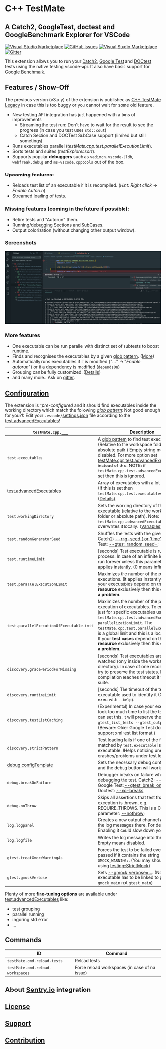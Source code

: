 # C++ TestMate

## A **Catch2**, **GoogleTest**, **doctest** and **GoogleBenchmark** Explorer for VSCode

[![Visual Studio Marketplace](https://img.shields.io/vscode-marketplace/v/matepek.vscode-catch2-test-adapter.svg)](https://marketplace.visualstudio.com/items?itemName=matepek.vscode-catch2-test-adapter)
[![GitHub issues](https://img.shields.io/github/issues/matepek/vscode-catch2-test-adapter?color=green)](https://github.com/matepek/vscode-catch2-test-adapter/issues)
[![Visual Studio Marketplace](https://img.shields.io/vscode-marketplace/d/matepek.vscode-catch2-test-adapter.svg)](https://marketplace.visualstudio.com/items?itemName=matepek.vscode-catch2-test-adapter)
[![Gitter](https://badges.gitter.im/CppTestMate/community.svg)](https://gitter.im/CppTestMate/community?utm_source=badge&utm_medium=badge&utm_campaign=pr-badge)

This extension allows you to run your
[Catch2](https://github.com/catchorg/Catch2),
[Google Test](https://github.com/google/googletest)
and [DOCtest](https://github.com/onqtam/doctest)
tests using the native testing vscode-api.
It also have basic support for [Google Benchmark](https://github.com/google/benchmark).

## Features / Show-Off

The previous version (v3.x.y) of the extension is published as [C++ TestMate Legacy](https://github.com/matepek/testmate-cpp-legacy)
in case this is too buggy or you cannot wait for some old feature.

- New testing API integration has just happened with a tons of improvements.
  - Streaming the test run: Don't have to wait for the result to see the progress (in case you test uses `std::cout`)
  - Catch Section and DOCTest SubCase support (limited but still sometings)
- Runs executables parallel (_testMate.cpp.test.parallelExecutionLimit_).
- Sorts tests and suites (_testExplorer.sort_).
- Supports popular **debuggers** such as `vadimcn.vscode-lldb`, `webfreak.debug` and `ms-vscode.cpptools` out of the box.

### Upcoming features:

- Reloads test list of an executable if it is recompiled. (_Hint: Right click -> Enable Autorun_)
- Streamed loading of tests.

### Missing features (coming in the future if possible):

- Retire tests and "Autorun" them.
- Running/debugging Sections and SubCases.
- Output colorization (without changing other output window).

### Screenshots

![Screenshot1](resources/ScreenShot_2021-11-20.png)

### More features

- One executable can be run parallel with distinct set of subtests to boost runtime.
- Finds and recognises the executables by a given [glob pattern](https://code.visualstudio.com/docs/editor/codebasics#_advanced-search-options). ([More](#catch2TestExplorer_executables))
- Automatically runs executables if it is modified ("_..._" -> "_Enable autorun_") or if a dependency is modified (`dependsOn`)
- Grouping can be fully customized. ([Details](https://github.com/matepek/vscode-catch2-test-adapter/blob/master/documents/configuration/test.advancedExecutables.md#testgrouping))
- and many more.. Ask on [gitter](https://gitter.im/CppTestMate/community?utm_source=badge&utm_medium=badge&utm_campaign=pr-badge).

## [Configuration](https://github.com/matepek/vscode-catch2-test-adapter/tree/master/documents/configuration)

[settings.json]: https://code.visualstudio.com/docs/getstarted/settings
[test.advancedexecutables]: https://github.com/matepek/vscode-catch2-test-adapter/blob/master/documents/configuration/test.advancedExecutables.md
[debug.configtemplate]: https://github.com/matepek/vscode-catch2-test-adapter/blob/master/documents/configuration/debug.configTemplate.md

The extension is \*_pre-configured_ and it should find executables inside the working directory which match the following [_glob pattern_](https://code.visualstudio.com/docs/editor/codebasics#_advanced-search-options):
Not good enough for you?!: Edit your `.vscode/`[settings.json] file according to the [test.advancedExecutables]!

| `testMate.cpp.___`                        | Description                                                                                                                                                                                                                                                                                                                                                                                                                                                                                   |
| ----------------------------------------- | --------------------------------------------------------------------------------------------------------------------------------------------------------------------------------------------------------------------------------------------------------------------------------------------------------------------------------------------------------------------------------------------------------------------------------------------------------------------------------------------- |
| `test.executables`                        | A [glob pattern](https://code.visualstudio.com/docs/editor/codebasics#_advanced-search-options) to find test executables. (Relative to the workspace folder or absolute path.) Empty string means disabled. For more option set [testMate.cpp.test.advancedExecutables](https://github.com/matepek/vscode-catch2-test-adapter/blob/master/documents/configuration/test.advancedExecutables.md) instead of this. NOTE: if `testMate.cpp.test.advancedExecutables` is set then this is ignored. |
| [test.advancedExecutables]                | Array of executables with a lot of options. (If this is set then `testMate.cpp.test.executables` is ignored.) ([Details](https://github.com/matepek/vscode-catch2-test-adapter/blob/master/documents/configuration/test.advancedExecutables.md)).                                                                                                                                                                                                                                             |
| `test.workingDirectory`                   | Sets the working directory of the test executable (relative to the workspace folder or absolute path). Note: `testMate.cpp.advancedExecutables` overwrites it locally. ([Variables](https://github.com/matepek/vscode-catch2-test-adapter/blob/master/documents/configuration/test.advancedExecutables.md#variables))                                                                                                                                                                         |
| `test.randomGeneratorSeed`                | Shuffles the tests with the given random. Catch2: [--rng-seed (<integer> or 'time')](https://github.com/catchorg/Catch2/blob/master/docs/command-line.md#rng-seed); Google Test: [--gtest_random_seed=<integer>](https://github.com/google/googletest/blob/master/googletest/docs/advanced.md#shuffling-the-tests);                                                                                                                                                                           |
| `test.runtimeLimit`                       | [seconds] Test executable is running in a process. In case of an infinite loop it will run forever unless this parameter is set. It applies instantly. (0 means infinite)                                                                                                                                                                                                                                                                                                                     |
| `test.parallelExecutionLimit`             | Maximizes the number of the parallel test executions. (It applies instantly.) Note: If your executables depend on the **same resource** exclusively then this **could cause a problem**.                                                                                                                                                                                                                                                                                                      |
| `test.parallelExecutionOfExecutableLimit` | Maximizes the number of the parallel execution of executables. To enable this just for specific executables use the `testMate.cpp.test.advancedExecutables` -> `parallelizationLimit`. The `testMate.cpp.test.parallelExecutionLimit` is a global limit and this is a local one. Note: If your **test cases** depend on the **same resource** exclusively then this **could cause a problem**.                                                                                                |
| `discovery.gracePeriodForMissing`         | [seconds] Test executables are being watched (only inside the workspace directory). In case of one recompiles it will try to preserve the test states. If compilation reaches timeout it will drop the suite.                                                                                                                                                                                                                                                                                 |
| `discovery.runtimeLimit`                  | [seconds] The timeout of the test-executable used to identify it (Calls the exec with `--help`).                                                                                                                                                                                                                                                                                                                                                                                              |
| `discovery.testListCaching`               | (Experimental) In case your executable took too much time to list the tests, one can set this. It will preserve the output of `--gtest_list_tests --gtest_output=xml:...`. (Beware: Older Google Test doesn't support xml test list format.)                                                                                                                                                                                                                                                  |
| `discovery.strictPattern`                 | Test loading fails if one of the files matched by `test.executable` is not a test executable. (Helps noticing unexpected crashes/problems under test loading.)                                                                                                                                                                                                                                                                                                                                |
| [debug.configTemplate]                    | Sets the necessary debug configurations and the debug button will work.                                                                                                                                                                                                                                                                                                                                                                                                                       |
| `debug.breakOnFailure`                    | Debugger breaks on failure while debugging the test. Catch2: [--break](https://github.com/catchorg/Catch2/blob/master/docs/command-line.md#breaking-into-the-debugger); Google Test: [--gtest_break_on_failure](https://github.com/google/googletest/blob/master/googletest/docs/advanced.md#turning-assertion-failures-into-break-points); Doctest: [--no-breaks](https://github.com/onqtam/doctest/blob/master/doc/markdown/commandline.md)                                                 |
| `debug.noThrow`                           | Skips all assertions that test that an exception is thrown, e.g. REQUIRE_THROWS. This is a Catch2 parameter: [--nothrow](https://github.com/catchorg/Catch2/blob/master/docs/command-line.md#eliding-assertions-expected-to-throw);                                                                                                                                                                                                                                                           |
| `log.logpanel`                            | Creates a new output channel and write the log messages there. For debugging. Enabling it could slow down your vscode.                                                                                                                                                                                                                                                                                                                                                                        |
| `log.logfile`                             | Writes the log message into the given file. Empty means disabled.                                                                                                                                                                                                                                                                                                                                                                                                                             |
| `gtest.treatGmockWarningAs`               | Forces the test to be failed even it is passed if it contains the string `GMOCK_WARNING:`. (You may should consider using [testing::StrictMock<T>](https://github.com/google/googletest/blob/master/googlemock/docs/cook_book.md#the-nice-the-strict-and-the-naggy-nicestrictnaggy))                                                                                                                                                                                                          |
| `gtest.gmockVerbose`                      | Sets [--gmock_verbose=...](https://github.com/google/googletest/blob/master/googlemock/docs/cheat_sheet.md#flags). (Note: executable has to be linked to gmock `gmock_main` not `gtest_main`)                                                                                                                                                                                                                                                                                                 |

Plenty of more **fine-tuning options** are available under [test.advancedExecutables] like:

- test grouping
- parallel running
- ingoring std error
- ...

## Commands

| ID                               | Command                                       |
| -------------------------------- | --------------------------------------------- |
| `testMate.cmd.reload-tests`      | Reload tests                                  |
| `testMate.cmd.reload-workspaces` | Force reload workspaces (in case of na issue) |

## About [Sentry.io](https://github.com/matepek/vscode-catch2-test-adapter/blob/master/documents/configuration/log.logSentry.md) integration

## [License](https://github.com/matepek/vscode-catch2-test-adapter/blob/master/LICENSE)

## [Support](https://github.com/matepek/vscode-catch2-test-adapter/blob/master/documents/support.md)

## [Contribution](CONTRIBUTING.md)
